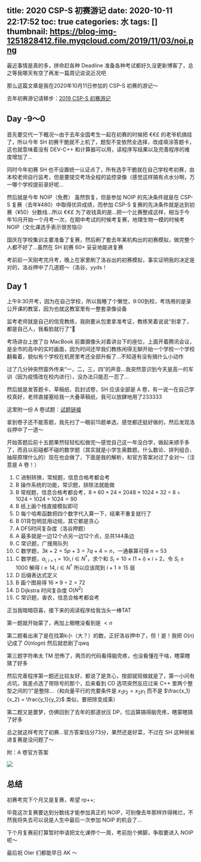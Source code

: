 title: 2020 CSP-S 初赛游记
date: 2020-10-11 22:17:52
toc: true
categories: 水
tags: []
thumbnail: https://blog-img-1251828412.file.myqcloud.com/2019/11/03/noi.png
---
最近事情是真的多，拼命赶各种 Deadline 准备各种考试都好久没更新博客了，总之等我哪天有空了再发一篇周记说说近况吧

那么这篇文章是我在2020年10月11日参加的 CSP-S 初赛的游记～

去年初赛游记请移步：[2019 CSP-S 初赛游记](https://blog.hans362.cn/2019%20CSP-S%20%E5%88%9D%E8%B5%9B%E6%B8%B8%E8%AE%B0/)

<!--more-->

## Day -9～0

首先要交代一下概况～由于去年全国考生一起在初赛的时候把 €€£ 的老爷机搞挂了，所以今年 SH 初赛干脆就不上机了，题型不变依然全选择，改成填涂答题卡，这也就意味着没有 DEV-C++ 和计算器可以用，读程序写结果以及完善程序的难度增加了...

同时今年初赛 SH 也不设置统一认证点了，所有选手干脆就在自己学校考初赛，由本校老师自行监考，但是要提交考场全程的监控录像（感觉这样搞有点水分啊，万一哪个学校提前录好呢...

然后就是今年 NOIP（免费） 虽然恢复，但是参加 NOIP 的先决条件就是在 CSP-S 复赛（去年¥480）中取得优异成绩，而参加 CSP-S 复赛的先决条件就是达到初赛（¥50）分数线...所以 €€£ 为了收钱真的是...把一个比赛整成这样，相当于今年10月开始一个月考一次，在期中考试的时候考复赛，地理生物一模的时候考 NOIP（文化课选手表示很苦恼😖

国庆在学校集训主要准备了复赛，然后刷了套去年某机构出的初赛模拟，做完整个人都不好了...虽然在 SH 初赛 60+ 妥妥地能进复赛

考前前一天刚考完月考，晚上在家里刷了洛谷出的初赛模拟，事实证明我的决定是对的，洛谷押中了几道题～（洛谷，yyds！

## Day 1

上午9:30开考，因为在自己学校，所以我睡了个懒觉，9:00到校，考场用的是录公开课的教室，因为也就这教室里有一整套录像设备

监考老师就是自己的信竞教练，我刚要从包里拿准考证，教练笑着说说“别拿了，都是自己人，我看脸就行了”🤣

考场讲台上放了台 MacBook 前置摄像头对着讲台下的座位，上面开着腾讯会议，是全市的高中的实时画面，因为时间还早我们教练闲得无聊开始一个学校一个学校翻看着，貌似有个学校在机房里考还全部升板了...不知道有没有搞什么小动作

过了几分钟突然窗外传来“一，二，三，四”的声音...我突然意识到今天是高一的军训（因为疫情改在校内进行），没办法只能忍一忍了...

然后就是发答题卡、草稿纸、启封试卷，SH 应该全部是 A 卷，有一说一在自己学校真好，老师直接塞给我一大叠草稿纸，我可以放肆地用了233333

这里附一份 A 卷试题：[试题链接](https://blog-img-1251828412.file.myqcloud.com/2020/10/11/CSP2020-senior-C-A.pdf)

拿到卷子还不能答题，我先扫了一眼前15题单选，感觉都还挺好做的，然后发现洛谷押中了一道～

开始答题后前十五题果然轻轻松松做完～感觉自己这一年没白学，做起来顺手多了，而且以前碰都不碰的数学题（其实就是小学生奥数题，什么数论、排列组合、抽屉原理什么的）现在也会做了，下面是我的解析，和官方答案对过了全对～（注意是 A 卷！）

1. C 进制转换，常规题，信息合格考都会考
2. B 操作系统的功能，常识题，排除法就能做
3. B 常规题，信息合格考都会考，$8 \times 60 \times 24 \times 2048 \times 1024 \times 32 \div 8 \div 1024 \div 1024 \div 1024 = 90$
4. B 纸上画个栈直接模拟即可
5. D 每个哈希函数把四个数字代入算一下，结果不重复就行了
6. B 01背包明显用动规，其它都是贪心
7. A DFS时间复杂度（洛谷押题）
8. A 最多就是一边12个点另一边12个点，总共144条边
9. C 常识题，广搜用队列
10. C 数学题，$3k+2 = 5p+3 = 7q+4 =n$，一通暴算可得 $n = 53$
11. C 数学题，$a_{i,i+1} = 10i, i \in N^{*}$，求个和 $S_i = 10 \times (1+i) \times i \div 2$，令 $S_i \geq 1000$ 解得 $i \geq 14, i \in N^{*}$ 所以应该爬到 $i+1 \geq 15$ 层
12. D 后缀表达式定义
13. B 画个图易得 $16 \times 9 \div 2 = 72$
14. D Dijkstra 时间复杂度 $O(N^2)$
15. C 常识题，香农，信息合格考都会考

正当我暗暗窃喜，接下来的阅读程序给我当头一棒TAT

第一题就开始蒙了，再加上眼瞎没看到是 $<n$

第二题看出来了是在找第k小（大？）的数，正好洛谷押中了，但！是！我把 $O(n)$ 记成了 $O(nlogn)$ 然后就悲剧了qwq

第三题字符串太 TM 恐怖了，两页的代码看得脑壳疼，也没看懂在干啥，瞎蒙瞎猜了好多

然后完善程序第一题还比较友好，都说了是贪心，按部就班做就是了，第一小问有点坑，我差点选了带除号的那个，后来看到 CD 选项突然反应过来 C++ 里两个整型之间的“/”是整除...（和向量平行的充要条件是 $x_1y_2 = x_2y_1$ 而不是 $\frac{x_1}{x_2} = \frac{y_1}{y_2}$ 类似，要把除变成乘）

第二题又是噩梦，仿佛回到了去年的那道状压 DP，位运算搞得脑壳疼，瞎蒙瞎猜了好多

总之就这样考完了初赛...官方答案估分73分，果然还是好菜，不过在 SH 这种弱省进复赛是没问题了～

附：A 卷官方答案

![](https://blog-img-1251828412.file.myqcloud.com/2020/10/11/Photo%20Oct%2011,%2021%2040%2027.png)

## 总结

初赛考完下个月又是复赛，希望 rp++;

毕竟这次复赛要达到分数线才能参加真正的 NOIP，可别像去年那样炸得稀烂，不然我将失去可以说是人生中最后一次参加 NOIP 的机会了...

下个月复赛前打算暂时申请把文化课停个一周，考前抱个佛脚，争取要进入 NOIP 呢～

最后祝 OIer 们都能早日 AK ～